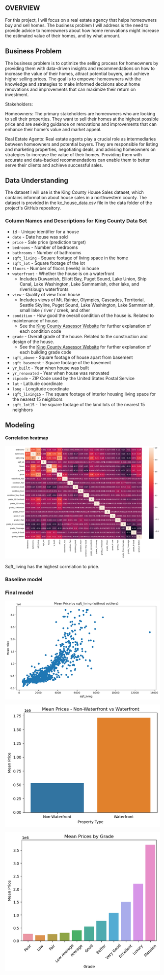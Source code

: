 ## OVERVIEW
For this project, I will focus on a real estate agency that helps homeowners buy and sell homes. The business problem I will address is the need to provide advice to homeowners about how home renovations might increase the estimated value of their homes, and by what amount.

## Business Problem
The business problem is to optimize the selling process for homeowners by providing them with data-driven insights and recommendations on how to increase the value of their homes, attract potential buyers, and achieve higher selling prices. The goal is to empower homeowners with the knowledge and strategies to make informed decisions about home renovations and improvements that can maximize their return on investment.

Stakeholders:

Homeowners: The primary stakeholders are homeowners who are looking to sell their properties. They want to sell their homes at the highest possible price and are seeking guidance on renovations and improvements that can enhance their home's value and market appeal.

Real Estate Agents: Real estate agents play a crucial role as intermediaries between homeowners and potential buyers. They are responsible for listing and marketing properties, negotiating deals, and advising homeowners on strategies to increase the value of their homes. Providing them with accurate and data-backed recommendations can enable them to better serve their clients and achieve successful sales.

## Data Understanding
The dataset I will use is the King County House Sales dataset, which contains information about house sales in a northwestern county. The dataset is provided in the kc_house_data.csv file in the data folder of the project's GitHub repository.

### Column Names and Descriptions for King County Data Set
* `id` - Unique identifier for a house
* `date` - Date house was sold
* `price` - Sale price (prediction target)
* `bedrooms` - Number of bedrooms
* `bathrooms` - Number of bathrooms
* `sqft_living` - Square footage of living space in the home
* `sqft_lot` - Square footage of the lot
* `floors` - Number of floors (levels) in house
* `waterfront` - Whether the house is on a waterfront
  * Includes Duwamish, Elliott Bay, Puget Sound, Lake Union, Ship Canal, Lake Washington, Lake Sammamish, other lake, and river/slough waterfronts
* `view` - Quality of view from house
  * Includes views of Mt. Rainier, Olympics, Cascades, Territorial, Seattle Skyline, Puget Sound, Lake Washington, Lake Sammamish, small lake / river / creek, and other
* `condition` - How good the overall condition of the house is. Related to maintenance of house.
  * See the [King County Assessor Website](https://info.kingcounty.gov/assessor/esales/Glossary.aspx?type=r) for further explanation of each condition code
* `grade` - Overall grade of the house. Related to the construction and design of the house.
  * See the [King County Assessor Website](https://info.kingcounty.gov/assessor/esales/Glossary.aspx?type=r) for further explanation of each building grade code
* `sqft_above` - Square footage of house apart from basement
* `sqft_basement` - Square footage of the basement
* `yr_built` - Year when house was built
* `yr_renovated` - Year when house was renovated
* `zipcode` - ZIP Code used by the United States Postal Service
* `lat` - Latitude coordinate
* `long` - Longitude coordinate
* `sqft_living15` - The square footage of interior housing living space for the nearest 15 neighbors
* `sqft_lot15` - The square footage of the land lots of the nearest 15 neighbors

## Modeling

#### Correlation heatmap

![Alt text](corr.png)

Sqft_living has the highest correlation to price.

### Baseline model

### Final model


![Alt text](sqft.png)


![Alt text](water.png)


![Alt text](grade.png)
